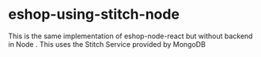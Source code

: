 # eshop-using-stitch-node
This is the same implementation of eshop-node-react but without backend in Node . This uses the Stitch Service provided by MongoDB 
